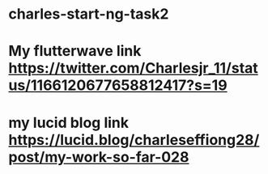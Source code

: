 # charles-start-ng-task2
# My flutterwave link https://twitter.com/Charlesjr_11/status/1166120677658812417?s=19
# my lucid blog link https://lucid.blog/charleseffiong28/post/my-work-so-far-028